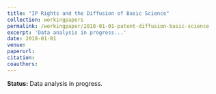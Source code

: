 ```yaml
---
title: "IP Rights and the Diffusion of Basic Science"
collection: workingpapers
permalink: /workingpaper/2018-01-01-patent-diffusion-basic-science
excerpt: 'Data analysis in progress...'
date: 2018-01-01
venue: 
paperurl: 
citation:
coauthors: 
---
```

<b>Status:</b> Data analysis in progress.



